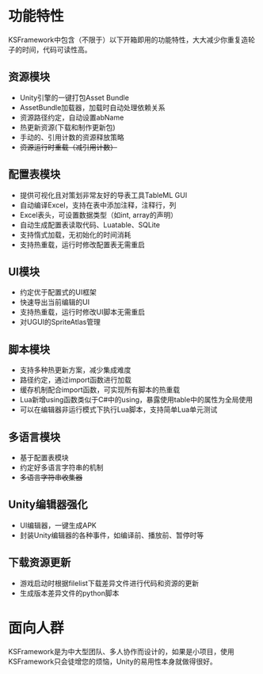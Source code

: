 # 功能特性

KSFramework中包含（不限于）以下开箱即用的功能特性，大大减少你重复造轮子的时间，代码可读性高。

## 资源模块

- Unity引擎的一键打包Asset Bundle
- AssetBundle加载器，加载时自动处理依赖关系
- 资源路径约定，自动设置abName
- 热更新资源(下载和制作更新包)
- 手动的、引用计数的资源释放策略
- ~~资源运行时重载（减引用计数）~~

## 配置表模块

- 提供可视化且对策划非常友好的导表工具TableML GUI
- 自动编译Excel，支持在表中添加注释，注释行，列
- Excel表头，可设置数据类型（如int, array的声明）
- 自动生成配置表读取代码、Luatable、SQLite
- 支持惰式加载，无初始化的时间消耗
- 支持热重载，运行时修改配置表无需重启

## UI模块

- 约定优于配置式的UI框架
- 快速导出当前编辑的UI
- 支持热重载，运行时修改UI脚本无需重启
- 对UGUI的SpriteAtlas管理

## 脚本模块

- 支持多种热更新方案，减少集成难度
- 路径约定，通过import函数进行加载
- 缓存机制配合import函数，可实现所有脚本的热重载
- Lua新增using函数类似于C#中的using，暴露使用table中的属性为全局使用
- 可以在编辑器非运行模式下执行Lua脚本，支持简单Lua单元测试

## 多语言模块

- 基于配置表模块
- 约定好多语言字符串的机制
- ~~多语言字符串收集器~~

## Unity编辑器强化

- UI编辑器，一键生成APK
- 封装Unity编辑器的各种事件，如编译前、播放前、暂停时等

## 下载资源更新

- 游戏启动时根据filelist下载差异文件进行代码和资源的更新
- 生成版本差异文件的python脚本

# 面向人群

KSFramework是为中大型团队、多人协作而设计的，如果是小项目，使用KSFramework只会徒增您的烦恼，Unity的易用性本身就做得很好。

